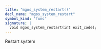 ```yaml
---
title: "mgos_system_restart()"
decl_name: "mgos_system_restart"
symbol_kind: "func"
signature: |
  void mgos_system_restart(int exit_code);
---
```


Restart system 

